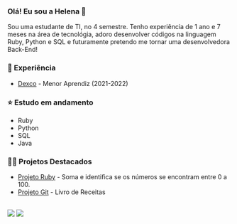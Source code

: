 ### Olá! Eu sou a Helena 🌼

Sou uma estudante de TI, no 4 semestre. Tenho experiência de 1 ano e 7 meses na área de tecnológia, adoro desenvolver códigos na linguagem Ruby, Python e SQL e futuramente pretendo me tornar uma desenvolvedora Back-End!

### 💬 Experiência

- [Dexco](https://www.dex.co/) - Menor Aprendiz (2021-2022)

### ⭐ Estudo em andamento

- Ruby
- Python
- SQL
- Java

### 👨‍💻 Projetos Destacados

- [Projeto Ruby](https://github.com/saashstan/ruby/blob/main/case_soma.rb) - Soma e identifica se os números se encontram entre 0 a 100. 
- [Projeto Git](https://github.com/saashstan/livro-receitas) - Livro de Receitas

<br>
<a target="_blank" href="https://www.linkedin.com/in/helena-de-souza-70bb53249/"><img src="https://img.shields.io/badge/-LinkedIn-0077B5?style=for-the-badge&logo=Linkedin&logoColor=white"></img></a>
<a target="_blank" href="mailto:helenadesouza22@gmail.com"><img src="https://img.shields.io/badge/-Gmail-D14836?style=for-the-badge&logo=Gmail&logoColor=white"></img></a>

<br>
</p> 

